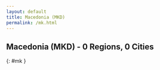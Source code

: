 ```yaml
---
layout: default
title: Macedonia (MKD)
permalink: /mk.html
---
```



## Macedonia (MKD) - 0 Regions, 0 Cities
{: #mk }






 
